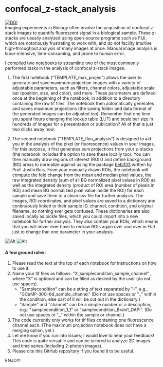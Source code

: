 # confocal_z-stack_analysis
[![DOI](https://zenodo.org/badge/DOI/10.5281/zenodo.3995395.svg)](https://doi.org/10.5281/zenodo.3995395)  
Imaging experiments in Biology often involve the acquisition of confocal z-stack images to quantify fluorescent signal in a biological sample. These z-stacks are usually analyzed using open-source programs such as FIJI, which are notoriously frustrating to work with, and do not facility intuitive high-throughput analysis of many images at once. Manual image analysis is labor-intensive, time-consuming, and prone to human error.

I compiled two notebooks to streamline two of the most commonly performed tasks in the analysis of confocal z-stack images:

1. The first notebook ("TEMPLATE_max_projec") allows the user to generate and save maximum projection images with a variety of adjustable parameters, such as filters, channel colors, adjustable scale bar (position, size, and color), and more. These parameters are defined once at the beginning of the notebook, in addition to a directory containing the raw tif files. The notebook then automatically generates and saves maximum projections (the saving folder and data format of the generated images can be adjusted too). Remember that one time you spent hours changing the lookup table (LUT) and scale bar size in hundreds of images for a presentation or publication? All of that is just two clicks away now.

2. The second notebook ("TEMPLATE_fluo_analysis") is designed to aid you in the analysis of the pixel (or fluorescence) values in your images. For this purpose, it first generates sum projections from your z-stacks (the notebook includes the option to save these locally too). You can then manually draw regions of interest (ROIs) and define background (BG) areas to normalize against using the package [bebi103](https://github.com/justinbois/bebi103) written by Prof. Justin Bois. From your manually drawn ROIs, the notebook will compute the fold change from the mean and median pixel values, the raw integrated density (sum of all BG normalized pixel values in ROI) as well as the integrated density (product of ROI area (number of pixels in ROI) and mean BG normalized pixel value inside the ROI) for each sample and save them to a clean csv file for further analysis. The images, ROI coordinates, and pixel values are saved to a dictionary and continuously linked to their sample ID, channel, condition, and original filename, so nothing ever gets confused. These dictionaries are also saved locally as pickle files, which you could import into a new notebook for further analysis. They also contain your ROIs, which means that you will never ever have to redraw ROIs again over and over in FIJI just to change that one parameter in your analysis. 


![Alt](https://user-images.githubusercontent.com/56094636/90946783-1b1b2080-e3e5-11ea-915a-1cdad520b028.png "ROI drawing")    ![Alt](https://user-images.githubusercontent.com/56094636/90946785-1ce4e400-e3e5-11ea-8370-da558b958747.png "ROI overlay")

#### A few ground rules:
1. Please read the text at the top of each notebook for instructions on how to use it. 
2. Name your tif files as follows: 
  "X_samplecondition_sample_channel" , where "X" is optional and can be filled as desired by the user (do not use spaces).  
      - "Samplecondition" can be a string of text separated by "-", e.g., "GCaMP-30C-6d_sample_channel" (Do not use spaces or "_" within the condition, else part of it will be cut out in the dictionary.)  
      - "Sample" and "channel" can be a simple number or a description, e.g.: "samplecondition_1_1" or "samplecondition_Brain1_DAPI".  (Do not use spaces or "_" within the sample or channel.)  
3. The code currently only works for tif files containing one fluorescence channel each. (The maximum projection notebook does not have a merging option, yet.)
4. Let me know if you run into issues; I would love to hear your feedback! This code is quite versatile and can be tailored to analyze 2D images and time series (including 2-photon images).
5. Please cite this GitHub repository if you found it to be useful. 

ENJOY!
